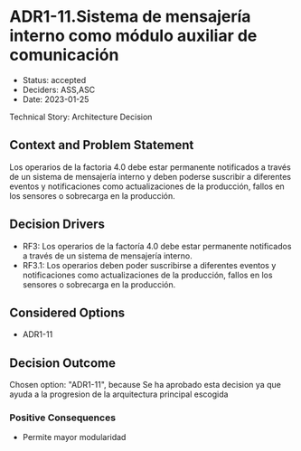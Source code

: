 # ADR1-11.Sistema de mensajería interno como módulo auxiliar de comunicación

* Status: accepted
* Deciders: ASS,ASC
* Date: 2023-01-25

Technical Story: Architecture Decision

## Context and Problem Statement

Los operarios de la factoria 4.0 debe estar permanente notificados a través de
un sistema de mensajería interno y deben poderse suscribir a diferentes eventos y
notificaciones como actualizaciones de la producción, fallos en los sensores o sobrecarga
en la producción.

## Decision Drivers

* RF3: Los operarios de la factoría 4.0 debe estar permanente notificados a través de un sistema de mensajería interno.
* RF3.1: Los operarios deben poder suscribirse a diferentes eventos y notificaciones como actualizaciones de la producción, fallos en los sensores o sobrecarga en la producción.

## Considered Options

* ADR1-11

## Decision Outcome

Chosen option: "ADR1-11", because Se ha aprobado esta decision ya que ayuda a la progresion de la arquitectura principal escogida

### Positive Consequences

* Permite mayor modularidad
